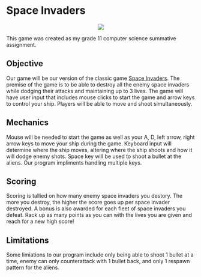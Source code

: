 # Space Invaders
<p align="center">
  <img src="https://i.ibb.co/82G9qSB/Space-Invader-removebg-preview.png" />
 
This game was created as my grade 11 computer science summative assignment.

## Objective 
Our game will be our version of the classic game [Space Invaders](https://en.wikipedia.org/wiki/Space_Invaders). The premise of the game is to be able to destroy all the enemy space invaders while dodging their attacks and maintaining up to 3 lives. The game will have user input that includes mouse clicks to start the game and arrow keys to control your ship. Players will be able to move and shoot simultaneously.

## Mechanics
Mouse will be needed to start the game as well as your A, D, left arrow, right arrow keys to move your ship during the game. Keyboard input will determine where the ship moves, altering where the ship shoots and how it will dodge enemy shots. Space key will be used to shoot a bullet at the aliens. Our program impliments handling multiple keys.

## Scoring
Scoring is tallied on how many enemy space invaders you destory. The more you destroy, the higher the score goes up per space invader destroyed. A bonus is also awarded for each fleet of space invaders you defeat. Rack up as many points as you can with the lives you are given and reach for a new high score!

## Limitations
Some limiations to our program include only being able to shoot 1 bullet at a time, enemy can only counterattack with 1 bullet back, and only 1 respawn pattern for the aliens. 
</p>
